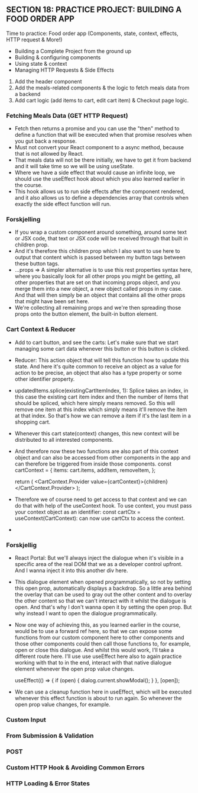 ## SECTION 18: PRACTICE PROJECT: BUILDING A FOOD ORDER APP

Time to practice: Food order app (Components, state, context, effects, HTTP request & More!)

- Building a Complete Project from the ground up
- Building & configuring components
- Using state & context
- Managing HTTP Requests & Side Effects

1. Add the header component
2. Add the meals-related components & the logic to fetch meals data from a backend
3. Add cart logic (add items to cart, edit cart item) & Checkout page logic.

### Fetching Meals Data (GET HTTP Request)

- Fetch then returns a promise and you can use the "then" method to define a function that will be executed when that promise resolves when you gut back a response.
- Must not convert your React component to a async method, because that is not allowed by React.
- That meals data will not be there initially, we have to get it from backend and it will take time so we will be using useState.
- Where we have a side effect that would cause an infinite loop, we should use the useEffect hook about which you also learned earlier in the course.
- This hook allows us to run side effects after the component rendered, and it also allows us to define a dependencies array that controls when exactly the side effect function will run.

### Forskjelling

- If you wrap a custom component around something, around some text or JSX code, that text or JSX code will be received through that built in children prop.
- And it's therefore this children prop which I also want to use here to output that content which is passed between my button tags between these button tags.
- ...props => A simpler alternative is to use this rest properties syntax here, where you basically look for all other props you might be getting, all other properties that are set on that incoming props object, and you merge them into a new object, a new object called props in my case. And that will then simply be an object that contains all the other props that might have been set here.
- We're collecting all remaining props and we're then spreading those props onto the button element, the built-in button element.

### Cart Context & Reducer

- Add to cart button, and see the carts: Let's make sure that we start managing some cart data whenever this button or this button is clicked.
- Reducer: This action object that will tell this function how to update this state. And here it's quite common to receive an object as a value for action to be precise, an object that also has a type property or some other identifier property.
- updatedItems.splice(existingCartItemIndex, 1): Splice takes an index, in this case the existing cart item index and then the number of items that should be spliced, which here simply means removed. So this will remove one item at this index which simply means it'll remove the item at that index. So that's how we can remove a item if it's the last item in a shopping cart.
- Whenever this cart state(context) changes, this new context will be distributed to all interested components.
- And therefore now these two functions are also part of this context object and can also be accessed from other components in the app and can therefore be triggered from inside those components.
  const cartContext = {
  items: cart.items,
  addItem,
  removeItem,
  };

  return (
  <CartContext.Provider value={cartContext}>{children}</CartContext.Provider>
  );

- Therefore we of course need to get access to that context and we can do that with help of the useContext hook. To use context, you must pass your context object as an identifier: const cartCtx = useContext(CartContext): can now use cartCtx to access the context.
-

### Forskjellig

- React Portal: But we'll always inject the dialogue when it's visible in a specific area of the real DOM that we as a developer control upfront. And I wanna inject it into this another div here.
- This dialogue element when opened programmatically, so not by setting this open prop, automatically displays a backdrop. So a little area behind the overlay that can be used to gray out the other content and to overlay the other content so that we can't interact with it whilst the dialogue is open. And that's why I don't wanna open it by setting the open prop. But why instead I want to open the dialogue programmatically.
- Now one way of achieving this, as you learned earlier in the course, would be to use a forward ref here, so that we can expose some functions from our custom component here to other components and those other components could then call those functions to, for example, open or close this dialogue. And whilst this would work, I'll take a different route here. I'll use use useEffect here also to again practice working with that to in the end, interact with that native dialogue element whenever the open prop value changes.

  useEffect(() => {
  if (open) {
  dialog.current.showModal();
  }
  }, [open]);

- We can use a cleanup function here in useEffect, which will be executed whenever this effect function is about to run again. So whenever the open prop value changes, for example.

### Custom Input

### From Submission & Validation

### POST

### Custom HTTP Hook & Avoiding Common Errors

### HTTP Loading & Error States
